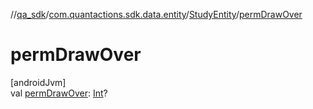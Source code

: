 //[qa_sdk](../../../index.md)/[com.quantactions.sdk.data.entity](../index.md)/[StudyEntity](index.md)/[permDrawOver](perm-draw-over.md)

# permDrawOver

[androidJvm]\
val [permDrawOver](perm-draw-over.md): [Int](https://kotlinlang.org/api/latest/jvm/stdlib/kotlin/-int/index.html)?
